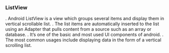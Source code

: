 ### ListView
. Android ListView is a view which groups several items and display them in vertical scrollable list.
. The list items are automatically inserted to the list using an Adapter that pulls content from a source such as an array or database.
. It’s one of the basic and most used UI components of android.
. The most common usages include displaying data in the form of a vertical scrolling list.

